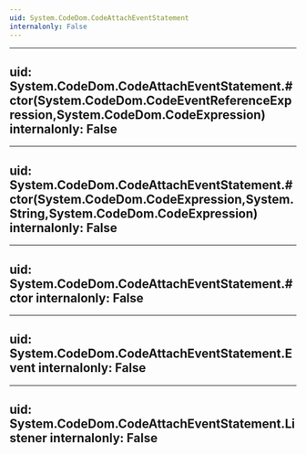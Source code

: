 ```yaml
---
uid: System.CodeDom.CodeAttachEventStatement
internalonly: False
---
```


---
uid: System.CodeDom.CodeAttachEventStatement.#ctor(System.CodeDom.CodeEventReferenceExpression,System.CodeDom.CodeExpression)
internalonly: False
---

---
uid: System.CodeDom.CodeAttachEventStatement.#ctor(System.CodeDom.CodeExpression,System.String,System.CodeDom.CodeExpression)
internalonly: False
---

---
uid: System.CodeDom.CodeAttachEventStatement.#ctor
internalonly: False
---

---
uid: System.CodeDom.CodeAttachEventStatement.Event
internalonly: False
---

---
uid: System.CodeDom.CodeAttachEventStatement.Listener
internalonly: False
---
